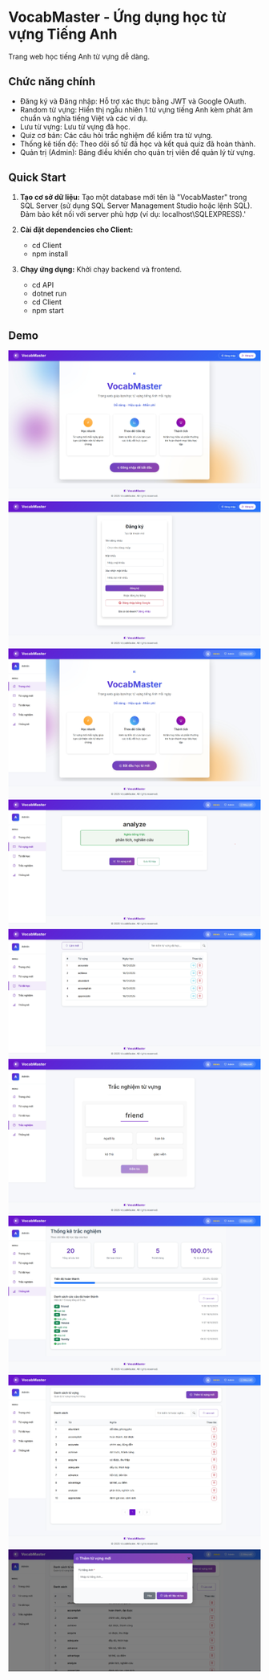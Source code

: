 # VocabMaster - Ứng dụng học từ vựng Tiếng Anh

Trang web học tiếng Anh từ vựng dễ dàng.

## Chức năng chính

- Đăng ký và Đăng nhập: Hỗ trợ xác thực bằng JWT và Google OAuth.
- Random từ vựng: Hiển thị ngẫu nhiên 1 từ vựng tiếng Anh kèm phát âm chuẩn và nghĩa tiếng Việt và các ví dụ.
- Lưu từ vựng: Lưu từ vựng đã học.
- Quiz cơ bản: Các câu hỏi trắc nghiệm để kiểm tra từ vựng.
- Thống kê tiến độ: Theo dõi số từ đã học và kết quả quiz đã hoàn thành.
- Quản trị (Admin): Bảng điều khiển cho quản trị viên để quản lý từ vựng.

## Quick Start

1. **Tạo cơ sở dữ liệu:** Tạo một database mới tên là "VocabMaster" trong SQL Server (sử dụng SQL Server Management Studio hoặc lệnh SQL). Đảm bảo kết nối với server phù hợp (ví dụ: localhost\SQLEXPRESS).'

2. **Cài đặt dependencies cho Client:**
   - cd Client
   - npm install

3. **Chạy ứng dụng:** Khởi chạy backend và frontend. 
   - cd API
   - dotnet run
   - cd Client
   - npm start

## Demo
![alt text](DemoPhoto/image.png)
![alt text](DemoPhoto/image1.png)
![alt text](DemoPhoto/image2.png)
![alt text](DemoPhoto/image3.png)
![alt text](DemoPhoto/image4.png)
![alt text](DemoPhoto/image5.png)
![alt text](DemoPhoto/image6.png)
![alt text](DemoPhoto/image7.png)
![alt text](DemoPhoto/image8.png)




